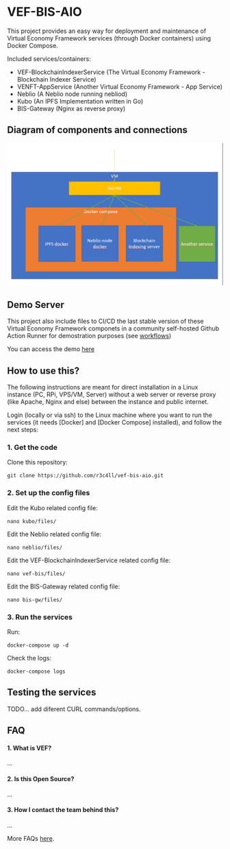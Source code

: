 # VEF-BIS-AIO

This project provides an easy way for deployment and maintenance of Virtual Economy Framework services (through Docker containers) using Docker Compose.

Included services/containers:

- VEF-BlockchainIndexerService (The Virtual Economy Framework - Blockchain Indexer Service)
- VENFT-AppService (Another Virtual Economy Framework - App Service)
- Neblio (A Neblio node running nebliod)
- Kubo (An IPFS Implementation written in Go)
- BIS-Gateway (Nginx as reverse proxy)


## Diagram of components and connections

<picture>
  <source media="(prefers-color-scheme: dark)" srcset="doc/images/vef-bis-diagram.jpeg">
  <source media="(prefers-color-scheme: light)" srcset="doc/images/vef-bis-diagram.jpeg">
  <img alt="Complete description of the image." src="doc/images/vef-bis-diagram.jpeg">
</picture>


## Demo Server

This project also include files to CI/CD the last stable version of these Virtual Economy Framework componets in a community self-hosted Github Action Runner for demostration purposes (see [workflows](.github/workflows))

You can access the demo [here](http://demo.server.url)


## How to use this?

The following instructions are meant for direct installation in a Linux instance (PC, RPi, VPS/VM, Server) without a web server or reverse proxy (like Apache, Nginx and else) between the instance and public internet.

Login (locally or via ssh) to the Linux machine where you want to run the services (it needs [Docker] and [Docker Compose] installed), and follow the next steps:


### 1. Get the code

Clone this repository:

    git clone https://github.com/r3c4ll/vef-bis-aio.git


### 2. Set up the config files

Edit the Kubo related config file:

    nano kubo/files/

Edit the Neblio related config file:

    nano neblio/files/

Edit the VEF-BlockchainIndexerService related config file:

    nano vef-bis/files/

Edit the BIS-Gateway related config file:

    nano bis-gw/files/


### 3. Run the services

Run:

    docker-compose up -d

Check the logs:

    docker-compose logs


## Testing the services

TODO... add diferent CURL commands/options.


## FAQ

#### 1. What is VEF?

...


#### 2. Is this Open Source?

...


#### 3. How I contact the team behind this?

...


More FAQs [here](docs/faqs.md).
